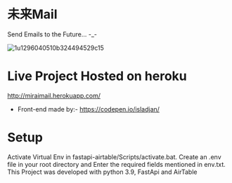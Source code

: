 # 未来Mail

Send Emails to the Future... -_-

![1u1296040510b324494529c15](https://user-images.githubusercontent.com/63765823/115973817-80777080-a575-11eb-8374-c68b1bf0b5cc.jpg)

# Live Project Hosted on heroku
http://miraimail.herokuapp.com/

* Front-end made by:- https://codepen.io/isladjan/

# Setup

Activate Virtual Env in fastapi-airtable/Scripts/activate.bat.
Create an .env file in your root directory and Enter the required fields mentioned in env.txt.
This Project was developed with python 3.9, FastApi and AirTable

